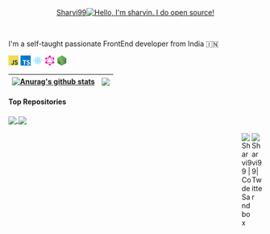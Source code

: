 <p align="center"><a href="https://github.io">Sharvi99<img width="80%" alt="Hello, I'm sharvin. I do open source!" src="./assets/gh-readme-header.png" /></a></p>

<br />

I'm a self-taught passionate FrontEnd developer from India 🇮🇳


<code><img height="20" alt="javascript" src="https://raw.githubusercontent.com/github/explore/80688e429a7d4ef2fca1e82350fe8e3517d3494d/topics/javascript/javascript.png"></code>
<code><img height="20" alt="typescript" src="https://raw.githubusercontent.com/github/explore/80688e429a7d4ef2fca1e82350fe8e3517d3494d/topics/typescript/typescript.png"></code>
<code><img height="20" alt="react" src="https://raw.githubusercontent.com/github/explore/80688e429a7d4ef2fca1e82350fe8e3517d3494d/topics/react/react.png"></code>
<code><img height="20" alt="graphql" src="https://raw.githubusercontent.com/github/explore/5c058a388828bb5fde0bcafd4bc867b5bb3f26f3/topics/graphql/graphql.png"></code>
<code><img height="20" alt="nodejs" src="https://raw.githubusercontent.com/github/explore/80688e429a7d4ef2fca1e82350fe8e3517d3494d/topics/nodejs/nodejs.png"></code>    


| <a href="https://github.com/Sharvi99/github-readme-stats"><img align="center" src="https://github-readme-stats.vercel.app/api?username=Sharvi99&show_icons=true&include_all_commits=true&theme=buefy&hide_border=true" alt="Anurag's github stats" /></a> | <a href="https://github.com/Sharvi99/github-readme-stats"><img align="center" src="https://github-readme-stats.vercel.app/api/top-langs/?username=Sharvi99&layout=compact&theme=buefy&hide_border=true" /></a> |
| ------------- | ------------- |

#### Top Repositories


<a href="https://github.com/Sharvi99/github-readme-stats">
  <img align="center" src="https://github-readme-stats.vercel.app/api/pin/?username=Sharvi99&repo=github-readme-stats&theme=buefy" />
</a>
<a href="https://github.com/Sharvi99/Sharvi99.github.io">
  <img align="center" src="https://github-readme-stats.vercel.app/api/pin/?username=Sharvi99&repoSharvi99.github.io&theme=buefy" />
</a>

<br />
<br />

<a href="https://twitter.com/Sharvi99">
  <img align="right" alt="Sharvi99| Twitter" width="21px" src="https://raw.githubusercontent.comSharvi99/Sharvi99/master/assets/twitter.svg" />
</a>
<a href="https://codesandbox.io/u/Sharvi99">
  <img align="right" alt="Sharvi99 | CodeSandbox" width="20px" src="https://raw.githubusercontent.com/Sharvi99/master/assets/codesandbox.svg" />
</a>
